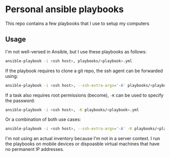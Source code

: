 # Personal ansible playbooks 

This repo contains a few playbooks that I use to setup my computers

## Usage

I'm not well-versed in Ansible, but I use these playbooks as follows:

```sh
ansible-playbook -i <ssh host>, playbooks/<playbook>.yml
```

If the playbook requires to clone a git repo, the ssh agent can be forwarded using:

```sh
ansible-playbook -i <ssh host>, --ssh-extra-args='-A' playbooks/<playbook>.yml
```

If a task also requires root permissions (become), `-K` can be used to specify the password:


```sh
ansible-playbook -i <ssh host>, -K playbooks/<playbook>.yml 
```

Or a combination of both use cases:

```sh
ansible-playbook -i <ssh host>, --ssh-extra-args='-A' -K playbooks/<playbook>.yml
```

I'm not using an actual inventory because I'm not in a server context. I run the playbooks on mobile devices or dispoasble virtual machines that have no permanent IP addresses.
